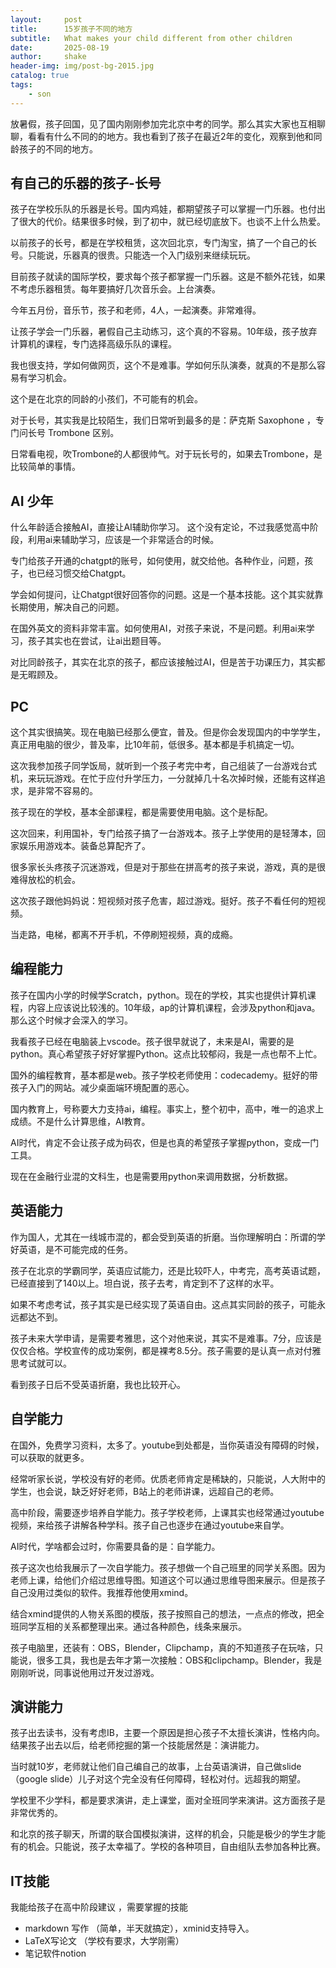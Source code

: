 ```yaml
---
layout:     post
title:      15岁孩子不同的地方
subtitle:   What makes your child different from other children
date:       2025-08-19
author:     shake
header-img: img/post-bg-2015.jpg
catalog: true
tags:
    - son
---
```


放暑假，孩子回国，见了国内刚刚参加完北京中考的同学。那么其实大家也互相聊聊，看看有什么不同的的地方。我也看到了孩子在最近2年的变化，观察到他和同龄孩子的不同的地方。

## 有自己的乐器的孩子-长号

孩子在学校乐队的乐器是长号。国内鸡娃，都期望孩子可以掌握一门乐器。也付出了很大的代价。结果很多时候，到了初中，就已经切底放下。也谈不上什么热爱。

以前孩子的长号，都是在学校租赁，这次回北京，专门淘宝，搞了一个自己的长号。只能说，乐器真的很贵。只能选一个入门级别来继续玩玩。

目前孩子就读的国际学校，要求每个孩子都掌握一门乐器。这是不额外花钱，如果不考虑乐器租赁。每年要搞好几次音乐会。上台演奏。

今年五月份，音乐节，孩子和老师，4人，一起演奏。非常难得。

让孩子学会一门乐器，暑假自己主动练习，这个真的不容易。10年级，孩子放弃计算机的课程，专门选择高级乐队的课程。

我也很支持，学如何做网页，这个不是难事。学如何乐队演奏，就真的不是那么容易有学习机会。

这个是在北京的同龄的小孩们，不可能有的机会。

对于长号，其实我是比较陌生，我们日常听到最多的是：萨克斯 Saxophone	，专门问长号 Trombone	区别。

日常看电视，吹Trombone的人都很帅气。对于玩长号的，如果去Trombone，是比较简单的事情。

## AI 少年

什么年龄适合接触AI，直接让AI辅助你学习。 这个没有定论，不过我感觉高中阶段，利用ai来辅助学习，应该是一个非常适合的时候。

专门给孩子开通的chatgpt的账号，如何使用，就交给他。各种作业，问题，孩子，也已经习惯交给Chatgpt。

学会如何提问，让Chatgpt很好回答你的问题。这是一个基本技能。这个其实就靠长期使用，解决自己的问题。

在国外英文的资料非常丰富。如何使用AI，对孩子来说，不是问题。利用ai来学习，孩子其实也在尝试，让ai出题目等。

对比同龄孩子，其实在北京的孩子，都应该接触过AI，但是苦于功课压力，其实都是无暇顾及。

## PC

这个其实很搞笑。现在电脑已经那么便宜，普及。但是你会发现国内的中学学生，真正用电脑的很少，普及率，比10年前，低很多。基本都是手机搞定一切。

这次我参加孩子同学饭局，就听到一个孩子考完中考，自己组装了一台游戏台式机，来玩玩游戏。在忙于应付升学压力，一分就掉几十名次掉时候，还能有这样追求，是非常不容易的。

孩子现在的学校，基本全部课程，都是需要使用电脑。这个是标配。

这次回来，利用国补，专门给孩子搞了一台游戏本。孩子上学使用的是轻薄本，回家娱乐用游戏本。装备总算配齐了。

很多家长头疼孩子沉迷游戏，但是对于那些在拼高考的孩子来说，游戏，真的是很难得放松的机会。

这次孩子跟他妈妈说：短视频对孩子危害，超过游戏。挺好。孩子不看任何的短视频。

当走路，电梯，都离不开手机，不停刷短视频，真的成瘾。

## 编程能力

孩子在国内小学的时候学Scratch，python。现在的学校，其实也提供计算机课程，内容上应该说比较浅的。10年级，ap的计算机课程，会涉及python和java。那么这个时候才会深入的学习。

我看孩子已经在电脑装上vscode。孩子很早就说了，未来是AI，需要的是python。真心希望孩子好好掌握Python。这点比较郁闷，我是一点也帮不上忙。

国外的编程教育，基本都是web。孩子学校老师使用：codecademy。挺好的带孩子入门的网站。减少桌面端环境配置的恶心。

国内教育上，号称要大力支持ai，编程。事实上，整个初中，高中，唯一的追求上成绩。不是什么计算思维，AI教育。

AI时代，肯定不会让孩子成为码农，但是也真的希望孩子掌握python，变成一门工具。

现在在金融行业混的文科生，也是需要用python来调用数据，分析数据。

## 英语能力

作为国人，尤其在一线城市混的，都会受到英语的折磨。当你理解明白：所谓的学好英语，是不可能完成的任务。

孩子在北京的学霸同学，英语应试能力，还是比较吓人，中考完，高考英语试题，已经直接到了140以上。坦白说，孩子去考，肯定到不了这样的水平。

如果不考虑考试，孩子其实是已经实现了英语自由。这点其实同龄的孩子，可能永远都达不到。

孩子未来大学申请，是需要考雅思，这个对他来说，其实不是难事。7分，应该是仅仅合格。学校宣传的成功案例，都是裸考8.5分。孩子需要的是认真一点对付雅思考试就可以。

看到孩子日后不受英语折磨，我也比较开心。

## 自学能力

在国外，免费学习资料，太多了。youtube到处都是，当你英语没有障碍的时候，可以获取的就更多。

经常听家长说，学校没有好的老师。优质老师肯定是稀缺的，只能说，人大附中的学生，也会说，缺乏好好老师，B站上的老师讲课，远超自己的老师。

高中阶段，需要逐步培养自学能力。孩子学校老师，上课其实也经常通过youtube视频，来给孩子讲解各种学科。孩子自己也逐步在通过youtube来自学。

AI时代，学啥都会过时，你需要具备的是：自学能力。

孩子这次也给我展示了一次自学能力。孩子想做一个自己班里的同学关系图。因为老师上课，给他们介绍过思维导图。知道这个可以通过思维导图来展示。但是孩子自己没用过类似的软件。我推荐他使用xmind。

结合xmind提供的人物关系图的模版，孩子按照自己的想法，一点点的修改，把全班同学互相的关系都整理出来。通过各种颜色，线条来展示。

孩子电脑里，还装有：OBS，Blender，Clipchamp，真的不知道孩子在玩啥，只能说，很多工具，我也是去年才第一次接触：OBS和clipchamp。Blender，我是刚刚听说，同事说他用过开发过游戏。


## 演讲能力

孩子出去读书，没有考虑IB，主要一个原因是担心孩子不太擅长演讲，性格内向。结果孩子出去以后，给老师挖掘的第一个技能居然是：演讲能力。

当时就10岁，老师就让他们自己编自己的故事，上台英语演讲，自己做slide（google slide）儿子对这个完全没有任何障碍，轻松对付。远超我的期望。

学校里不少学科，都是要求演讲，走上课堂，面对全班同学来演讲。这方面孩子是非常优秀的。

和北京的孩子聊天，所谓的联合国模拟演讲，这样的机会，只能是极少的学生才能有的机会。只能说，孩子太幸福了。学校的各种项目，自由组队去参加各种比赛。



## IT技能

我能给孩子在高中阶段建议 ，需要掌握的技能

* markdown 写作 （简单，半天就搞定），xminid支持导入。
* LaTeX写论文 （学校有要求，大学刚需）
* 笔记软件notion
